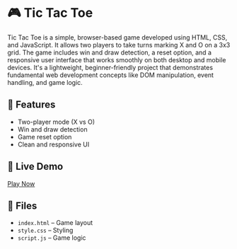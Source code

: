 # 🎮 Tic Tac Toe

Tic Tac Toe is a simple, browser-based game developed using HTML, CSS, and JavaScript. It allows two players to take turns marking X and O on a 3x3 grid. The game includes win and draw detection, a reset option, and a responsive user interface that works smoothly on both desktop and mobile devices. It's a lightweight, beginner-friendly project that demonstrates fundamental web development concepts like DOM manipulation, event handling, and game logic.

## 🔹 Features

- Two-player mode (X vs O)
- Win and draw detection
- Game reset option
- Clean and responsive UI

## 🚀 Live Demo

[Play Now](https://game-ten-wheat.vercel.app/)  


## 📁 Files

- `index.html` – Game layout  
- `style.css` – Styling  
- `script.js` – Game logic

